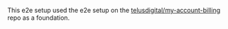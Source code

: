 This e2e setup used the e2e setup on the [telusdigital/my-account-billing](https://github.com/telusdigital/my-account-billing/tree/master/e2e) repo as a foundation.
